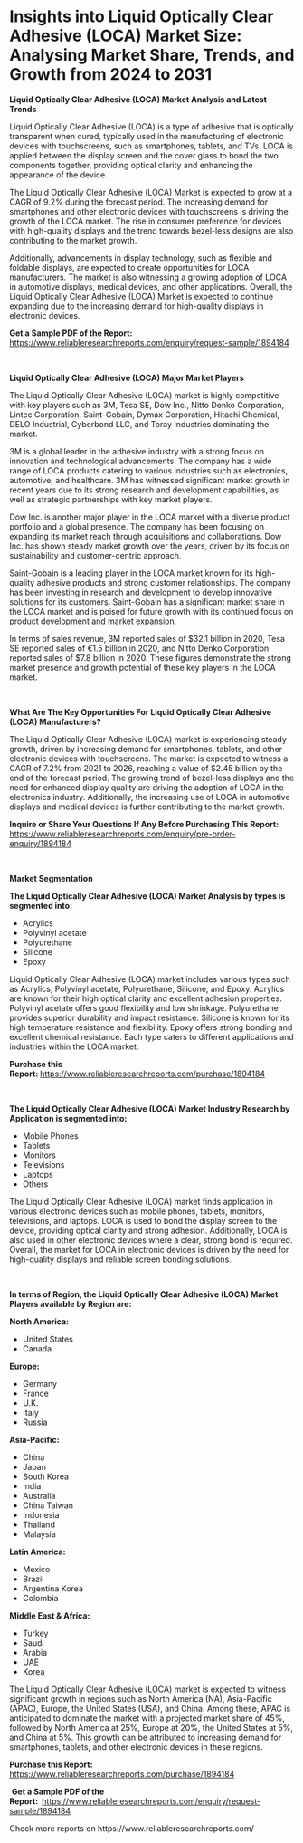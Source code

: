 <p><h1>Insights into Liquid Optically Clear Adhesive (LOCA) Market Size: Analysing Market Share, Trends, and Growth from 2024 to 2031</h1></p><p><strong>Liquid Optically Clear Adhesive (LOCA) Market Analysis and Latest Trends</strong></p>
<p><p>Liquid Optically Clear Adhesive (LOCA) is a type of adhesive that is optically transparent when cured, typically used in the manufacturing of electronic devices with touchscreens, such as smartphones, tablets, and TVs. LOCA is applied between the display screen and the cover glass to bond the two components together, providing optical clarity and enhancing the appearance of the device.</p><p>The Liquid Optically Clear Adhesive (LOCA) Market is expected to grow at a CAGR of 9.2% during the forecast period. The increasing demand for smartphones and other electronic devices with touchscreens is driving the growth of the LOCA market. The rise in consumer preference for devices with high-quality displays and the trend towards bezel-less designs are also contributing to the market growth.</p><p>Additionally, advancements in display technology, such as flexible and foldable displays, are expected to create opportunities for LOCA manufacturers. The market is also witnessing a growing adoption of LOCA in automotive displays, medical devices, and other applications. Overall, the Liquid Optically Clear Adhesive (LOCA) Market is expected to continue expanding due to the increasing demand for high-quality displays in electronic devices.</p></p>
<p><strong>Get a Sample PDF of the Report:&nbsp;</strong> <a href="https://www.reliableresearchreports.com/enquiry/request-sample/1894184">https://www.reliableresearchreports.com/enquiry/request-sample/1894184</a></p>
<p>&nbsp;</p>
<p><strong>Liquid Optically Clear Adhesive (LOCA) Major Market Players</strong></p>
<p><p>The Liquid Optically Clear Adhesive (LOCA) market is highly competitive with key players such as 3M, Tesa SE, Dow Inc., Nitto Denko Corporation, Lintec Corporation, Saint-Gobain, Dymax Corporation, Hitachi Chemical, DELO Industrial, Cyberbond LLC, and Toray Industries dominating the market.</p><p>3M is a global leader in the adhesive industry with a strong focus on innovation and technological advancements. The company has a wide range of LOCA products catering to various industries such as electronics, automotive, and healthcare. 3M has witnessed significant market growth in recent years due to its strong research and development capabilities, as well as strategic partnerships with key market players.</p><p>Dow Inc. is another major player in the LOCA market with a diverse product portfolio and a global presence. The company has been focusing on expanding its market reach through acquisitions and collaborations. Dow Inc. has shown steady market growth over the years, driven by its focus on sustainability and customer-centric approach.</p><p>Saint-Gobain is a leading player in the LOCA market known for its high-quality adhesive products and strong customer relationships. The company has been investing in research and development to develop innovative solutions for its customers. Saint-Gobain has a significant market share in the LOCA market and is poised for future growth with its continued focus on product development and market expansion.</p><p>In terms of sales revenue, 3M reported sales of $32.1 billion in 2020, Tesa SE reported sales of €1.5 billion in 2020, and Nitto Denko Corporation reported sales of $7.8 billion in 2020. These figures demonstrate the strong market presence and growth potential of these key players in the LOCA market.</p></p>
<p>&nbsp;</p>
<p><strong>What Are The Key Opportunities For Liquid Optically Clear Adhesive (LOCA) Manufacturers?</strong></p>
<p><p>The Liquid Optically Clear Adhesive (LOCA) market is experiencing steady growth, driven by increasing demand for smartphones, tablets, and other electronic devices with touchscreens. The market is expected to witness a CAGR of 7.2% from 2021 to 2026, reaching a value of $2.45 billion by the end of the forecast period. The growing trend of bezel-less displays and the need for enhanced display quality are driving the adoption of LOCA in the electronics industry. Additionally, the increasing use of LOCA in automotive displays and medical devices is further contributing to the market growth.</p></p>
<p><strong>Inquire or Share Your Questions If Any Before Purchasing This Report:</strong> <a href="https://www.reliableresearchreports.com/enquiry/pre-order-enquiry/1894184">https://www.reliableresearchreports.com/enquiry/pre-order-enquiry/1894184</a></p>
<p>&nbsp;</p>
<p><strong>Market Segmentation</strong></p>
<p><strong>The Liquid Optically Clear Adhesive (LOCA) Market Analysis by types is segmented into:</strong></p>
<p><ul><li>Acrylics</li><li>Polyvinyl acetate</li><li>Polyurethane</li><li>Silicone</li><li>Epoxy</li></ul></p>
<p><p>Liquid Optically Clear Adhesive (LOCA) market includes various types such as Acrylics, Polyvinyl acetate, Polyurethane, Silicone, and Epoxy. Acrylics are known for their high optical clarity and excellent adhesion properties. Polyvinyl acetate offers good flexibility and low shrinkage. Polyurethane provides superior durability and impact resistance. Silicone is known for its high temperature resistance and flexibility. Epoxy offers strong bonding and excellent chemical resistance. Each type caters to different applications and industries within the LOCA market.</p></p>
<p><strong>Purchase this Report:&nbsp;</strong><a href="https://www.reliableresearchreports.com/purchase/1894184">https://www.reliableresearchreports.com/purchase/1894184</a></p>
<p>&nbsp;</p>
<p><strong>The Liquid Optically Clear Adhesive (LOCA) Market Industry Research by Application is segmented into:</strong></p>
<p><ul><li>Mobile Phones</li><li>Tablets</li><li>Monitors</li><li>Televisions</li><li>Laptops</li><li>Others</li></ul></p>
<p><p>The Liquid Optically Clear Adhesive (LOCA) market finds application in various electronic devices such as mobile phones, tablets, monitors, televisions, and laptops. LOCA is used to bond the display screen to the device, providing optical clarity and strong adhesion. Additionally, LOCA is also used in other electronic devices where a clear, strong bond is required. Overall, the market for LOCA in electronic devices is driven by the need for high-quality displays and reliable screen bonding solutions.</p></p>
<p>&nbsp;</p>
<p><strong>In terms of Region, the Liquid Optically Clear Adhesive (LOCA) Market Players available by Region are:</strong></p>
<p>
    <p> <strong> North America: </strong>
        <ul>
            <li>United States</li>
            <li>Canada</li>
        </ul>
        </p> 
    <p> <strong> Europe: </strong>
        <ul>
            <li>Germany</li>
            <li>France</li>
            <li>U.K.</li>
            <li>Italy</li>
            <li>Russia</li>
        </ul>
        </p> 
    <p> <strong> Asia-Pacific: </strong>
        <ul>
            <li>China</li>
            <li>Japan</li>
            <li>South Korea</li>
            <li>India</li>
            <li>Australia</li>
            <li>China Taiwan</li>
            <li>Indonesia</li>
            <li>Thailand</li>
            <li>Malaysia</li>
        </ul>
        </p> 
    <p> <strong> Latin America: </strong>
        <ul>
            <li>Mexico</li>
            <li>Brazil</li>
            <li>Argentina Korea</li>
            <li>Colombia</li>
        </ul>
        </p> 
    <p> <strong> Middle East & Africa: </strong>
        <ul>
            <li>Turkey</li>
            <li>Saudi</li>
            <li>Arabia</li>
            <li>UAE</li>
            <li>Korea</li>
        </ul>
    </p>
    </p>
<p><p>The Liquid Optically Clear Adhesive (LOCA) market is expected to witness significant growth in regions such as North America (NA), Asia-Pacific (APAC), Europe, the United States (USA), and China. Among these, APAC is anticipated to dominate the market with a projected market share of 45%, followed by North America at 25%, Europe at 20%, the United States at 5%, and China at 5%. This growth can be attributed to increasing demand for smartphones, tablets, and other electronic devices in these regions.</p></p>
<p><strong>Purchase this Report: </strong><a href="https://www.reliableresearchreports.com/purchase/1894184">https://www.reliableresearchreports.com/purchase/1894184</a></p>
<p>&nbsp;<strong>Get a Sample PDF of the Report:&nbsp;&nbsp;</strong><a href="https://www.reliableresearchreports.com/enquiry/request-sample/1894184">https://www.reliableresearchreports.com/enquiry/request-sample/1894184</a></p>
<p><strong></strong></p>
<p>Check more reports on https://www.reliableresearchreports.com/</p>
